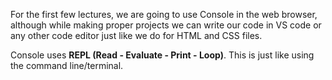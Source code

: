  For the first few lectures, we are going to use Console in the web browser, although while making proper projects we can write our code in VS code or any other code editor just like we do for HTML and CSS files.

Console uses **REPL (Read - Evaluate - Print - Loop)**. This is just like using the command line/terminal.

